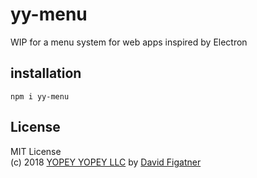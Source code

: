 # yy-menu
WIP for a menu system for web apps inspired by Electron

## installation

    npm i yy-menu


## License  
MIT License  
(c) 2018 [YOPEY YOPEY LLC](https://yopeyopey.com/) by [David Figatner](https://twitter.com/yopey_yopey/)
